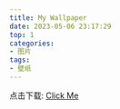 ```yaml
---
title: My Wallpaper
date: 2023-05-06 23:17:29
top: 1
categories: 
- 图片
tags: 
- 壁纸
---
```

点击下载: [Click Me](http://img.zmq100.cn/wallpaper/Yosemite.jpg)